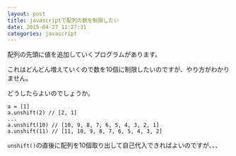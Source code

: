 ```yaml
---
layout: post
title: javascriptで配列の数を制限したい
date: 2015-04-27 11:27:31
categories: javascript
---
```

<!-- {% raw %} -->
<p>配列の先頭に値を追加していくプログラムがあります。</p>

<p>これはどんどん増えていくので数を10個に制限したいのですが、やり方がわかりません。</p>

<p>どうしたらよいのでしょうか。</p>

<pre><code>a = [1]
a.unshift(2) // [2, 1]
...
a.unshift(10) // [10, 9, 8, 7, 6, 5, 4, 3, 2, 1]
a.unshift(11) // [11, 10, 9, 8, 7, 6, 5, 4, 3, 2]
</code></pre>

<p><code>unshift()</code>の直後に配列を10個取り出して自己代入できればよいのですが、、、</p>
<!-- {% endraw %} -->
